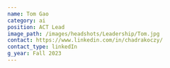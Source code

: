 ```yaml
---
name: Tom Gao
category: ai
position: ACT Lead
image_path: /images/headshots/Leadership/Tom.jpg
contact: https://www.linkedin.com/in/chadrakoczy/
contact_type: linkedIn
g_year: Fall 2023
---
```

